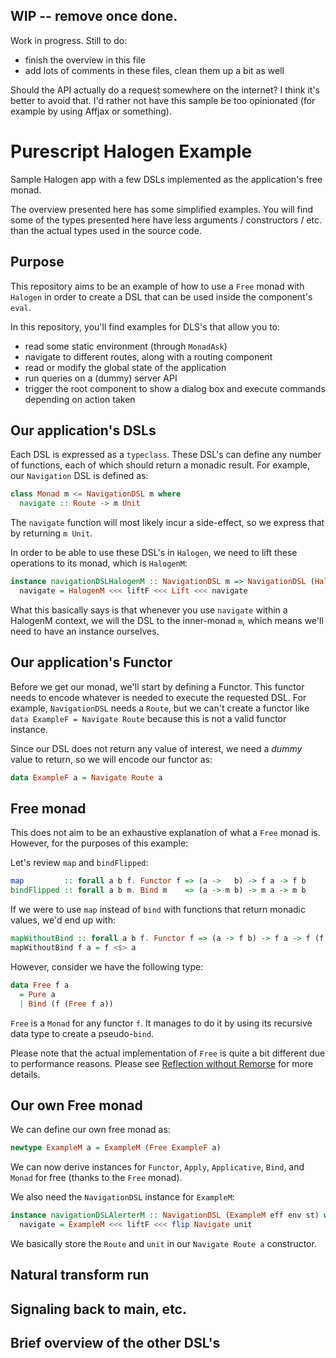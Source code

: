 ## WIP -- remove once done.

Work in progress. Still to do:
- finish the overview in this file
- add lots of comments in these files, clean them up a bit as well

Should the API actually do a request somewhere on the internet? I think it's better to avoid that. I'd rather not
have this sample be too opinionated (for example by using Affjax or something).

# Purescript Halogen Example
Sample Halogen app with a few DSLs implemented as the application's free monad.

The overview presented here has some simplified examples. You will find some of the types
presented here have less arguments / constructors / etc. than the actual types used in the
source code.

## Purpose
This repository aims to be an example of how to use a `Free` monad with `Halogen` in order
to create a DSL that can be used inside the component's `eval`.

In this repository, you'll find examples for DLS's that allow you to:
- read some static environment (through `MonadAsk`)
- navigate to different routes, along with a routing component
- read or modify the global state of the application
- run queries on a (dummy) server API
- trigger the root component to show a dialog box and execute commands depending on action taken

## Our application's DSLs
Each DSL is expressed as a `typeclass`. These DSL's can define any number of functions, each of 
which should return a monadic result. For example, our `Navigation` DSL is defined as:

```purescript
class Monad m <= NavigationDSL m where
  navigate :: Route -> m Unit
```

The `navigate` function will most likely incur a side-effect, so we express that by returning `m Unit`.

In order to be able to use these DSL's in `Halogen`, we need to lift these operations to its monad, which is `HalogenM`:

```purescript
instance navigationDSLHalogenM :: NavigationDSL m => NavigationDSL (HalogenM s f g p o m) where
  navigate = HalogenM <<< liftF <<< Lift <<< navigate
```

What this basically says is that whenever you use `navigate` within a HalogenM context, we will
the DSL to the inner-monad `m`, which means we'll need to have an instance ourselves.

## Our application's Functor
Before we get our monad, we'll start by defining a Functor. This functor needs to encode whatever
is needed to execute the requested DSL. For example, `NavigationDSL` needs a `Route`, but we can't
create a functor like `data ExampleF = Navigate Route` because this is not a valid functor
instance.

Since our DSL does not return any value of interest, we need a _dummy_ value to return, so we 
will encode our functor as:

```purescript
data ExampleF a = Navigate Route a
```

## Free monad
This does not aim to be an exhaustive explanation of what a `Free` monad is. However, for the
purposes of this example:

Let's review `map` and `bindFlipped`:

```purescript
map         :: forall a b f. Functor f => (a ->   b) -> f a -> f b
bindFlipped :: forall a b m. Bind m    => (a -> m b) -> m a -> m b
```

If we were to use `map` instead of `bind` with functions that return monadic values, we'd
end up with:

```purescript
mapWithoutBind :: forall a b f. Functor f => (a -> f b) -> f a -> f (f b)
mapWithoutBind f a = f <$> a
```

However, consider we have the following type:

```purescript
data Free f a
  = Pure a
  | Bind (f (Free f a))
```

`Free` is a `Monad` for any functor `f`. It manages to do it by using its recursive data
type to create a pseudo-`bind`.

Please note that the actual implementation of `Free` is quite a bit different due to performance reasons. Please see [Reflection without Remorse](http://okmij.org/ftp/Haskell/zseq.pdf) for more details.

## Our own Free monad
We can define our own free monad as:

```purescript
newtype ExampleM a = ExampleM (Free ExampleF a)
```

We can now derive instances for `Functor`, `Apply`, `Applicative`, `Bind`, and `Monad` for free
(thanks to the `Free` monad).

We also need the `NavigationDSL` instance for `ExampleM`:

```purescript
instance navigationDSLAlerterM :: NavigationDSL (ExampleM eff env st) where
  navigate = ExampleM <<< liftF <<< flip Navigate unit
```

We basically store the `Route` and `unit` in our `Navigate Route a` constructor.

## Natural transform run

## Signaling back to main, etc.

## Brief overview of the other DSL's